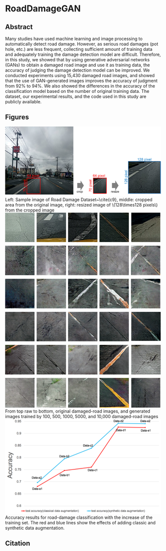# RoadDamageGAN

## Abstract
Many studies have used machine learning and image processing to automatically detect road damage.
However, as serious road damages (pot hole, etc.) are less frequent, collecting sufficient amount of training data and adequately training the damage detection model are difficult.
Therefore, in this study, we showed that by using generative adversarial networks (GANs) to obtain a damaged road image and use it as training data, the accuracy of judging the damage detection model can be improved. We conducted experiments using 15,430 damaged road images, and showed that the use of GAN-generated images improves the accuracy of judgment from 92% to 94%. We also showed the differences in the accuracy of the classification model based on the number of original training data. The dataset, our experimental results, and the code used in this study are publicly available.

## Figures

<img alt="img0" src="./imageProcessing.pdf" width="600px"/>
Left: Sample image of Road Damage Dataset~\cite{c9}, middle: cropped area from the original image, right: resized image of \(128\times128 pixels\) from the cropped image


<img alt="img1" src="./sampleImages.pdf" width="600px"/>
From top raw to bottom, original damaged-road images, and generated images trained by 100, 500, 1000, 5000, and 10,000 damaged-road images

<img alt="img2" src="./plotAccuracy.pdf" width="600px"/>
Accuracy results for road-damage classification with the increase of the training set. The red and blue lines show the effects of adding classic and synthetic data augmentation.

## Citation


